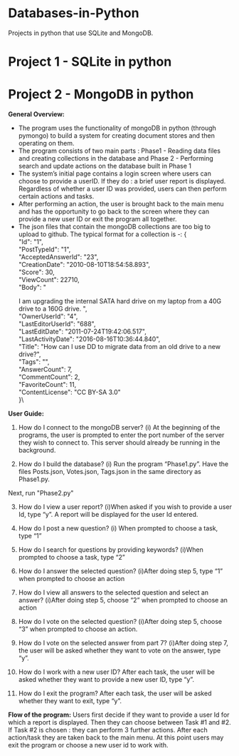 # Databases-in-Python
Projects in python that use SQLite and MongoDB.

# Project 1 - SQLite in python

# Project 2 - MongoDB in python
**General Overview:**
* The program uses the functionality of mongoDB in python (through pymongo) to build a system for creating document stores and then operating on them.
* The program consists of two main parts : Phase1 - Reading data files and creating collections in the database and Phase 2 - Performing search and update actions on the database built in Phase 1
* The system’s initial page contains a login screen where users can choose to provide a userID. If they do : a brief user report is displayed. Regardless of whether a user ID was provided, users can then perform certain actions and tasks.
* After performing an action, the user is brought back to the main menu and has the opportunity to go back to the screen where they can provide a new user ID or exit the program all together.
* The json files that contain the mongoDB collections are too big to upload to github. The typical format for a collection is -:
      {\
        "Id": "1",\
        "PostTypeId": "1",\
        "AcceptedAnswerId": "23",\
        "CreationDate": "2010-08-10T18:54:58.893",\
        "Score": 30,\
        "ViewCount": 22710,\
        "Body": "<p>I am upgrading the internal SATA hard drive on my laptop from a 40G drive to a 160G            drive. ",\
        "OwnerUserId": "4",\
        "LastEditorUserId": "688",\
        "LastEditDate": "2011-07-24T19:42:06.517",\
        "LastActivityDate": "2016-08-16T10:36:44.840",\
        "Title": "How can I use DD to migrate data from an old drive to a new drive?",\
        "Tags": "<linux><freebsd><partition><storage><cloning>",\
        "AnswerCount": 7,\
        "CommentCount": 2,\
        "FavoriteCount": 11,\
        "ContentLicense": "CC BY-SA 3.0"\
      }\

**User Guide:**
1. How do I connect to the mongoDB server?
(i) At the beginning of the programs, the user is prompted to enter the port number of the server they wish to connect to. This server should already be running in the background.

2. How do I build the database?
(i) Run the program “Phase1.py”. Have the files Posts.json, Votes.json, Tags.json in the same directory as Phase1.py.

Next, run "Phase2.py"

3. How do I view a user report?
(i)When asked if you wish to provide a user Id, type “y”. A report will be displayed for the user Id entered.

4. How do I post a new question?
(i) When prompted to choose a task, type “1”

5. How do I search for questions by providing keywords?
(i)When prompted to choose a task, type “2”

6. How do I answer the selected question?
(i)After doing step 5, type “1” when prompted to choose an action

7. How do I view all answers to the selected question and select an answer?
(i)After doing step 5, choose “2” when prompted to choose an action

8. How do I vote on the selected question?
(i)After doing step 5, choose “3” when prompted to choose an action.

9. How do I vote on the selected answer from part 7?
(i)After doing step 7, the user will be asked whether they want to vote on the answer, type “y”.

10. How do I work with a new user ID?
After each task, the user will be asked whether they want to provide a new user ID, type “y”.

11. How do I exit the program?
After each task, the user will be asked whether they want to exit, type “y”.

**Flow of the program:**
Users first decide if they want to provide a user Id for which a report is displayed.
Then they can choose between Task #1 and #2. If Task #2 is chosen : they can perform 3 further actions.
After each action/task they are taken back to the main menu. At this point users may exit the program or
choose a new user id to work with.
